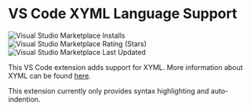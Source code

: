 # VS Code XYML Language Support

![Visual Studio Marketplace Installs](https://img.shields.io/visual-studio-marketplace/i/aglemons.vscode-xyml) ![Visual Studio Marketplace Rating (Stars)](https://img.shields.io/visual-studio-marketplace/stars/aglemons.vscode-xyml) ![Visual Studio Marketplace Last Updated](https://img.shields.io/visual-studio-marketplace/last-updated/aglemons.vscode-xyml)

This VS Code extension adds support for XYML. More information about XYML can be found [here](https://github.com/AndrewLemons/xyml).

This extension currently only provides syntax highlighting and auto-indention.